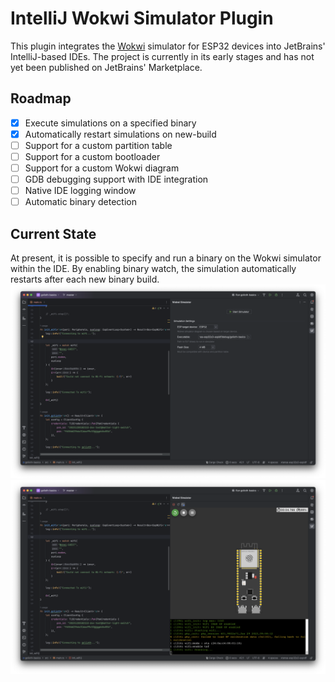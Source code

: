 # IntelliJ Wokwi Simulator Plugin

This plugin integrates the [Wokwi](https://wokwi.com/) simulator for ESP32 devices into JetBrains' IntelliJ-based IDEs.
The project is currently in its early stages and has not yet been published on JetBrains' Marketplace.

## Roadmap

- [x] Execute simulations on a specified binary
- [x] Automatically restart simulations on new-build
- [ ] Support for a custom partition table
- [ ] Support for a custom bootloader
- [ ] Support for a custom Wokwi diagram
- [ ] GDB debugging support with IDE integration
- [ ] Native IDE logging window
- [ ] Automatic binary detection

## Current State

At present, it is possible to specify and run a binary on the Wokwi simulator within the IDE. By enabling binary watch,
the simulation automatically restarts after each new binary build.
![Simulation Configuration](https://github.com/Jozott00/wokwi-intellij/blob/main/blob/imgs/sim_screenshot0.png)
![Running Simulation](https://github.com/Jozott00/wokwi-intellij/blob/main/blob/imgs/sim_screenshot1.png)